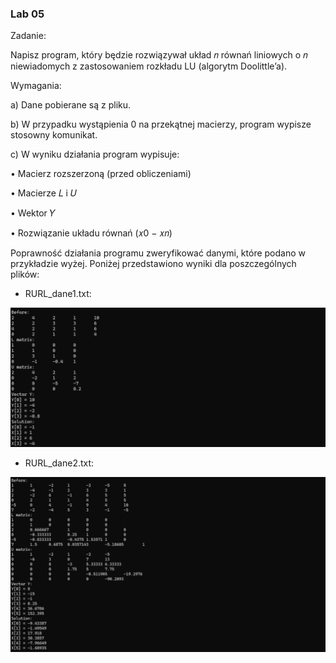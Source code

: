 <h3>Lab 05</h3>
Zadanie:

Napisz program, który będzie rozwiązywał układ 𝑛 równań liniowych o 𝑛 niewiadomych 
z zastosowaniem rozkładu LU (algorytm Doolittle’a). 

Wymagania:

a) Dane pobierane są z pliku.

b) W przypadku wystąpienia 0 na przekątnej macierzy, program wypisze stosowny 
komunikat.

c) W wyniku działania program wypisuje:

• Macierz rozszerzoną (przed obliczeniami)

• Macierze 𝐿 i 𝑈

• Wektor 𝑌

• Rozwiązanie układu równań (𝑥0 − 𝑥𝑛)

Poprawność działania programu zweryfikować danymi, które podano w przykładzie wyżej.
Poniżej przedstawiono wyniki dla poszczególnych plików:
- RURL_dane1.txt:
<p align="center">
  <img src="../images/lu1.png" alt="lu1">
</p>

- RURL_dane2.txt:
<p align="center">
  <img src="../images/lu2.png" alt="lu2">
</p>
